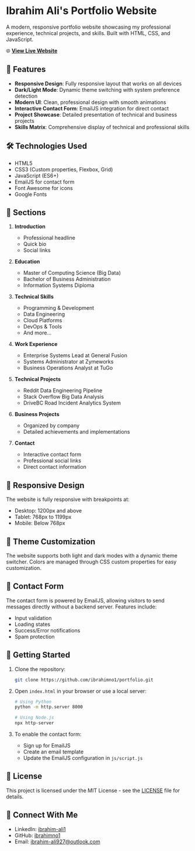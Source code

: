 # Ibrahim Ali's Portfolio Website

A modern, responsive portfolio website showcasing my professional experience, technical projects, and skills. Built with HTML, CSS, and JavaScript.

🌐 **[View Live Website](https://ibrahimno1.github.io/portfolio)**

## 🌟 Features

- **Responsive Design**: Fully responsive layout that works on all devices
- **Dark/Light Mode**: Dynamic theme switching with system preference detection
- **Modern UI**: Clean, professional design with smooth animations
- **Interactive Contact Form**: EmailJS integration for direct contact
- **Project Showcase**: Detailed presentation of technical and business projects
- **Skills Matrix**: Comprehensive display of technical and professional skills

## 🛠️ Technologies Used

- HTML5
- CSS3 (Custom properties, Flexbox, Grid)
- JavaScript (ES6+)
- EmailJS for contact form
- Font Awesome for icons
- Google Fonts

## 🚀 Sections

1. **Introduction**
   - Professional headline
   - Quick bio
   - Social links

2. **Education**
   - Master of Computing Science (Big Data)
   - Bachelor of Business Administration
   - Information Systems Diploma

3. **Technical Skills**
   - Programming & Development
   - Data Engineering
   - Cloud Platforms
   - DevOps & Tools
   - And more...

4. **Work Experience**
   - Enterprise Systems Lead at General Fusion
   - Systems Administrator at Zymeworks
   - Business Operations Analyst at TuGo

5. **Technical Projects**
   - Reddit Data Engineering Pipeline
   - Stack Overflow Big Data Analysis
   - DriveBC Road Incident Analytics System

6. **Business Projects**
   - Organized by company
   - Detailed achievements and implementations

7. **Contact**
   - Interactive contact form
   - Professional social links
   - Direct contact information

## 📱 Responsive Design

The website is fully responsive with breakpoints at:
- Desktop: 1200px and above
- Tablet: 768px to 1199px
- Mobile: Below 768px

## 🎨 Theme Customization

The website supports both light and dark modes with a dynamic theme switcher. Colors are managed through CSS custom properties for easy customization.

## 📧 Contact Form

The contact form is powered by EmailJS, allowing visitors to send messages directly without a backend server. Features include:
- Input validation
- Loading states
- Success/Error notifications
- Spam protection

## 🚀 Getting Started

1. Clone the repository:
   ```bash
   git clone https://github.com/ibrahimno1/portfolio.git
   ```

2. Open `index.html` in your browser or use a local server:
   ```bash
   # Using Python
   python -m http.server 8000
   
   # Using Node.js
   npx http-server
   ```

3. To enable the contact form:
   - Sign up for EmailJS
   - Create an email template
   - Update the EmailJS configuration in `js/script.js`

## 📄 License

This project is licensed under the MIT License - see the [LICENSE](LICENSE) file for details.

## 🤝 Connect With Me

- LinkedIn: [ibrahim-ali1](https://linkedin.com/in/ibrahim-ali1)
- GitHub: [ibrahimno1](https://github.com/ibrahimno1)
- Email: ibrahim-ali927@outlook.com 